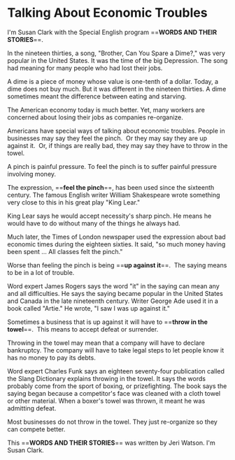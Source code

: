 # Talking About Economic Troubles

I'm Susan Clark with the Special English program ==**WORDS AND THEIR STORIES**==.

In the nineteen thirties, a song, "Brother, Can You Spare a Dime?," was very popular in the United States. It was the time of the big Depression. The song had meaning for many people who had lost their jobs.

A dime is a piece of money whose value is one-tenth of a dollar. Today, a dime does not buy much. But it was different in the nineteen thirties. A dime sometimes meant the difference between eating and starving.

The American economy today is much better. Yet, many workers are concerned about losing their jobs as companies re-organize.

Americans have special ways of talking about economic troubles. People in businesses may say they feel the pinch.  Or they may say they are up against it.  Or, if things are really bad, they may say they have to throw in the towel.

A pinch is painful pressure. To feel the pinch is to suffer painful pressure involving money.

The expression, ==**feel the pinch**==, has been used since the sixteenth century. The famous English writer William Shakespeare wrote something very close to this in his great play "King Lear."

King Lear says he would accept necessity's sharp pinch. He means he would have to do without many of the things he always had.

Much later, the Times of London newspaper used the expression about bad economic times during the eighteen sixties. It said, "so much money having been spent ... All classes felt the pinch."

Worse than feeling the pinch is being ==**up against it**==.  The saying means to be in a lot of trouble.

Word expert James Rogers says the word "it" in the saying can mean any and all difficulties. He says the saying became popular in the United States and Canada in the late nineteenth century. Writer George Ade used it in a book called "Artie." He wrote, "I saw I was up against it."

Sometimes a business that is up against it will have to ==**throw in the towel**==.  This means to accept defeat or surrender.

Throwing in the towel may mean that a company will have to declare bankruptcy. The company will have to take legal steps to let people know it has no money to pay its debts.

Word expert Charles Funk says an eighteen seventy-four publication called the Slang Dictionary explains throwing in the towel. It says the words probably come from the sport of boxing, or prizefighting. The book says the saying began because a competitor's face was cleaned with a cloth towel or other material. When a boxer's towel was thrown, it meant he was admitting defeat.

Most businesses do not throw in the towel. They just re-organize so they can compete better.

This ==**WORDS AND THEIR STORIES**== was written by Jeri Watson. I'm Susan Clark.

